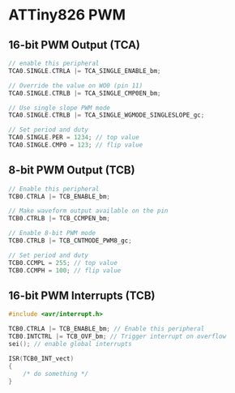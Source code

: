 # ATTiny826 PWM

## 16-bit PWM Output (TCA)

```c
// enable this peripheral
TCA0.SINGLE.CTRLA |= TCA_SINGLE_ENABLE_bm;

// Override the value on WO0 (pin 11)
TCA0.SINGLE.CTRLB |= TCA_SINGLE_CMP0EN_bm;

// Use single slope PWM mode
TCA0.SINGLE.CTRLB |= TCA_SINGLE_WGMODE_SINGLESLOPE_gc;

// Set period and duty
TCA0.SINGLE.PER = 1234; // top value
TCA0.SINGLE.CMP0 = 123; // flip value
```

## 8-bit PWM Output (TCB)

```c
// Enable this peripheral
TCB0.CTRLA |= TCB_ENABLE_bm;

// Make waveform output available on the pin
TCB0.CTRLB |= TCB_CCMPEN_bm;

// Enable 8-bit PWM mode
TCB0.CTRLB |= TCB_CNTMODE_PWM8_gc;

// Set period and duty
TCB0.CCMPL = 255; // top value
TCB0.CCMPH = 100; // flip value
```

## 16-bit PWM Interrupts (TCB)

```c
#include <avr/interrupt.h>
```

```c
TCB0.CTRLA |= TCB_ENABLE_bm; // Enable this peripheral
TCB0.INTCTRL |= TCB_OVF_bm; // Trigger interrupt on overflow
sei(); // enable global interrupts
```

```c
ISR(TCB0_INT_vect)
{
    /* do something */
}
```
